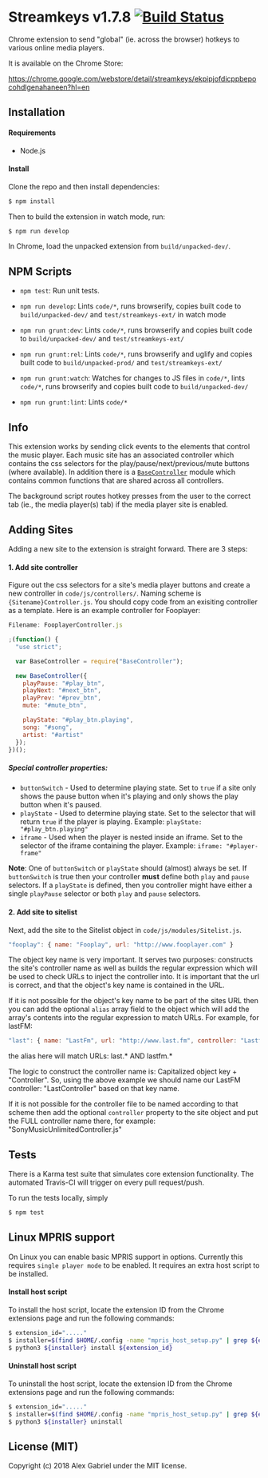# Streamkeys v1.7.8 [![Build Status](https://travis-ci.org/berrberr/streamkeys.svg?branch=master)](https://travis-ci.org/berrberr/streamkeys)

Chrome extension to send "global" (ie. across the browser) hotkeys to various online media players.

It is available on the Chrome Store:

https://chrome.google.com/webstore/detail/streamkeys/ekpipjofdicppbepocohdlgenahaneen?hl=en

## Installation

#### Requirements

- Node.js

#### Install

Clone the repo and then install dependencies:

```bash
$ npm install
```

Then to build the extension in watch mode, run:

```bash
$ npm run develop
```
In Chrome, load the unpacked extension from `build/unpacked-dev/`.



## NPM Scripts
- `npm test`: Run unit tests.

- `npm run develop`: Lints `code/*`, runs browserify, copies built code to `build/unpacked-dev/` and `test/streamkeys-ext/` in watch mode

- `npm run grunt:dev`: Lints `code/*`, runs browserify and copies built code to `build/unpacked-dev/` and `test/streamkeys-ext/`

- `npm run grunt:rel`: Lints `code/*`, runs browserify and uglify and copies built code to `build/unpacked-prod/` and `test/streamkeys-ext/`

- `npm run grunt:watch`: Watches for changes to JS files in `code/*`, lints `code/*`, runs browserify and copies built code to `build/unpacked-dev/`

- `npm run grunt:lint`: Lints `code/*`


## Info

This extension works by sending click events to the elements that control the music player. Each music site has an associated controller which contains the css selectors for the play/pause/next/previous/mute buttons (where available). In addition there is a [`BaseController`][0] module which contains common functions that are shared across all controllers.

The background script routes hotkey presses from the user to the correct tab (ie., the media player(s) tab) if the media player site is enabled.

## Adding Sites

Adding a new site to the extension is straight forward. There are 3 steps:

#### 1. Add site controller

Figure out the css selectors for a site's media player buttons and create a new controller in `code/js/controllers/`. Naming scheme is `{Sitename}Controller.js`. You should copy code from an exisiting controller as a template. Here is an example controller for Fooplayer:

```javascript
Filename: FooplayerController.js

;(function() {
  "use strict";

  var BaseController = require("BaseController");

  new BaseController({
    playPause: "#play_btn",
    playNext: "#next_btn",
    playPrev: "#prev_btn",
    mute: "#mute_btn",

    playState: "#play_btn.playing",
    song: "#song",
    artist: "#artist"
  });
})();
```

##### Special controller properties:

- `buttonSwitch` - Used to determine playing state. Set to `true` if a site only shows the pause button when it's playing and only shows the play button when it's paused.
- `playState` - Used to determine playing state. Set to the selector that will return `true` if the player is playing. Example: `playState: "#play_btn.playing"`
- `iframe` - Used when the player is nested inside an iframe. Set to the selector of the iframe containing the player. Example: `iframe: "#player-frame"`

**Note**: One of `buttonSwitch` or `playState` should (almost) always be set. If `buttonSwitch` is true then your controller **must** define both `play` and `pause` selectors. If a `playState` is defined, then you controller might have either a single `playPause` selector or both `play` and `pause` selectors.

#### 2. Add site to sitelist

Next, add the site to the Sitelist object in `code/js/modules/Sitelist.js`.

```javascript
"fooplay": { name: "Fooplay", url: "http://www.fooplayer.com" }
```

The object key name is very important. It serves two purposes: constructs the site's controller name as well as builds the regular expression which will be used to check URLs to inject the controller into. It is important that the url is correct, and that the object's key name is contained in the URL.

If it is not possible for the object's key name to be part of the sites URL then you can add the optional `alias` array field to the object which will add the array's contents into the regular expression to match URLs. For example, for lastFM:

```javascript
"last": { name: "LastFm", url: "http://www.last.fm", controller: "LastfmController.js", alias: ["lastfm"] }
```

the alias here will match URLs: last.* AND lastfm.*

The logic to construct the controller name is: Capitalized object key + "Controller". So, using the above example we should name our LastFM controller: "LastController" based on that key name.

If it is not possible for the controller file to be named according to that scheme then add the optional `controller` property to the site object and put the FULL controller name there, for example: "SonyMusicUnlimitedController.js"

## Tests

There is a Karma test suite that simulates core extension functionality. The automated Travis-CI will trigger on every pull request/push.

To run the tests locally, simply

```bash
$ npm test
```

## Linux MPRIS support

On Linux you can enable basic MPRIS support in options. Currently this requires
`single player mode` to be enabled. It requires an extra host script to be
installed.

#### Install host script

To install the host script, locate the extension ID from the Chrome extensions page
and run the following commands:

```bash
$ extension_id="....."
$ installer=$(find $HOME/.config -name "mpris_host_setup.py" | grep ${extension_id})
$ python3 ${installer} install ${extension_id}
```

#### Uninstall host script

To uninstall the host script, locate the extension ID from the Chrome extensions page
and run the following commands:

```bash
$ extension_id="....."
$ installer=$(find $HOME/.config -name "mpris_host_setup.py" | grep ${extension_id})
$ python3 ${installer} uninstall
```

## License (MIT)

Copyright (c) 2018 Alex Gabriel under the MIT license.

[0]: https://github.com/berrberr/streamkeys/blob/master/code/js/modules/BaseController.js
